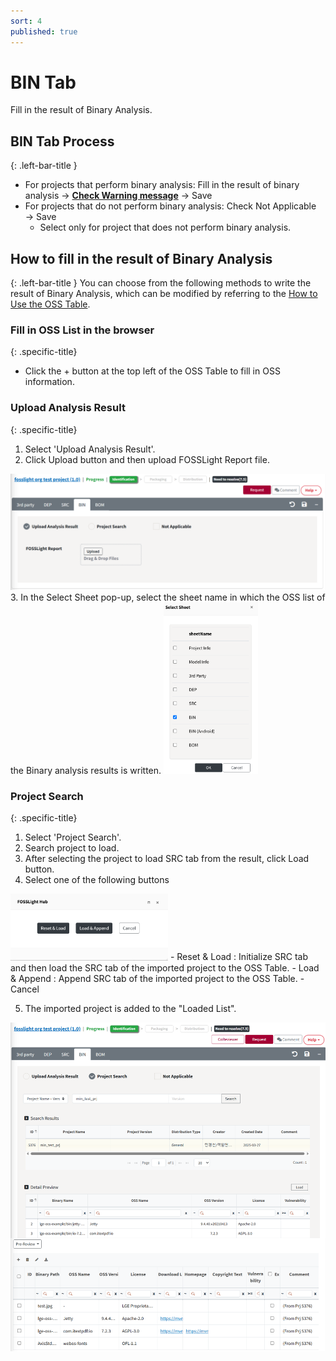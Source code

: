```yaml
---
sort: 4
published: true
---
```


# BIN Tab
<div class="note">
Fill in the result of Binary Analysis.
</div>

## BIN Tab Process
{: .left-bar-title }
- For projects that perform binary analysis: Fill in the result of binary analysis → [**Check Warning message**](https://fosslight.org/hub-guide-en/tips/1_common/5_warning_message) → Save
- For projects that do not perform binary analysis: Check Not Applicable → Save
    - Select only for project that does not perform binary analysis.


## How to fill in the result of Binary Analysis
{: .left-bar-title }
You can choose from the following methods to write the result of Binary Analysis, which can be modified by referring to the [How to Use the OSS Table](https://fosslight.org/hub-guide-en/tips/1_common/1_oss_table).

### Fill in OSS List in the browser
{: .specific-title}  
-  Click the + button at the top left of the OSS Table to fill in OSS information.   

### Upload Analysis Result 
{: .specific-title}
1. Select 'Upload Analysis Result'.  
2. Click Upload button and then upload FOSSLight Report file.  
<img src="images/4_bin_upload.png" alt="select" class="styled-image">
3. In the Select Sheet pop-up, select the sheet name in which the OSS list of the Binary analysis results is written. 
<img src="images/4_bin_file_select.png" alt="select" class="styled-image_nofloat" style="width: 30%; height: auto;">

### Project Search 
{: .specific-title} 
1. Select 'Project Search'.  
2. Search project to load.  
3. After selecting the project to load SRC tab from the result, click Load button.  
4. Select one of the following buttons  
<img src="images/2_dep_search_option.png" alt="select" class="styled-image_nofloat" style="width: 50%; height: auto;">
    - Reset & Load : Initialize SRC tab and then load the SRC tab of the imported project to the OSS Table.   
    - Load & Append : Append SRC tab of the imported project to the OSS Table.  
    - Cancel 

5. The imported project is added to the "Loaded List".   
<img src="images/4_bin_search.png" alt="select" class="styled-image">

